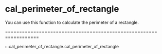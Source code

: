 # cal_perimeter_of_rectangle

You can use this function to calculate the perimeter of a rectangle.

==================================================================

:::cal_perimeter_of_rectangle.cal_perimeter_of_rectangle